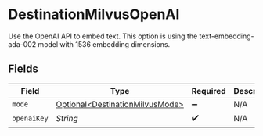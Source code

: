 # DestinationMilvusOpenAI

Use the OpenAI API to embed text. This option is using the text-embedding-ada-002 model with 1536 embedding dimensions.


## Fields

| Field                                                                            | Type                                                                             | Required                                                                         | Description                                                                      |
| -------------------------------------------------------------------------------- | -------------------------------------------------------------------------------- | -------------------------------------------------------------------------------- | -------------------------------------------------------------------------------- |
| `mode`                                                                           | [Optional\<DestinationMilvusMode>](../../models/shared/DestinationMilvusMode.md) | :heavy_minus_sign:                                                               | N/A                                                                              |
| `openaiKey`                                                                      | *String*                                                                         | :heavy_check_mark:                                                               | N/A                                                                              |